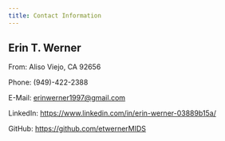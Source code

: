 ```yaml
---
title: Contact Information
---
```


## Erin T. Werner

From: Aliso Viejo, CA 92656

Phone: (949)-422-2388

E-Mail: erinwerner1997@gmail.com

LinkedIn: https://www.linkedin.com/in/erin-werner-03889b15a/

GitHub: https://github.com/etwernerMIDS

